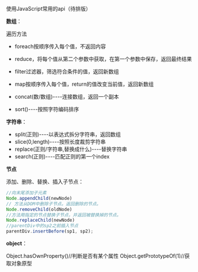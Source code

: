 
使用JavaScript常用的api（待排版）


**数组**：

遍历方法

- foreach按顺序传入每个值，不返回内容
- reduce，将每个值从第二个参数中获取，在第一个参数中保存，返回最终结果
- filter过滤器，筛选符合条件的值，返回新数组
- map按顺序传入每个值，return的值改变当前值，返回新数组


- concat(数/数组)----连接数组，返回一个副本
- sort()----按照字符编码排序

**字符串**：

- split(正则)----以表达式拆分字符串，返回数组
- slice(0,length)----按照长度裁剪字符串
- replace(正则/字符串,替换成什么)----替换字符串
- search(正则)----匹配正则的第一个index

**节点**

添加、删除、替换、插入子节点：

```javascript
//向末尾添加子元素
Node.appendChild(newNode)
// 方法从DOM中删除子节点。返回删除的节点。
Node.removeChild(oldNode)
//方法用指定的节点替换子节点，并返回被替换掉的节点。
Node.replaceChild(newNode) 
//parentDiv中的sp2之前插入节点
parentDiv.insertBefore(sp1, sp2);
```

**object**：

Object.hasOwnProperty()//判断是否有某个属性
Object.getPrototypeOf(1)//获取对象原型
